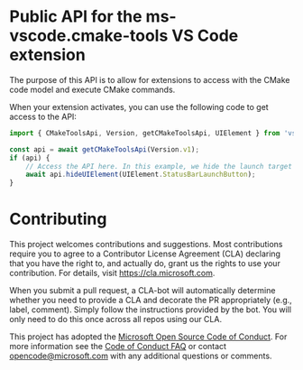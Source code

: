 # Public API for the ms-vscode.cmake-tools VS Code extension

The purpose of this API is to allow for extensions to access with the CMake code
model and execute CMake commands.

When your extension activates, you can use the following code to get access to
the API:

```TypeScript
import { CMakeToolsApi, Version, getCMakeToolsApi, UIElement } from 'vscode-cmake-tools';

const api = await getCMakeToolsApi(Version.v1);
if (api) {
    // Access the API here. In this example, we hide the launch target button.
    await api.hideUIElement(UIElement.StatusBarLaunchButton);
}
```

# Contributing

This project welcomes contributions and suggestions. Most contributions require
you to agree to a Contributor License Agreement (CLA) declaring that you have
the right to, and actually do, grant us the rights to use your contribution. For
details, visit https://cla.microsoft.com.

When you submit a pull request, a CLA-bot will automatically determine whether
you need to provide a CLA and decorate the PR appropriately (e.g., label,
comment). Simply follow the instructions provided by the bot. You will only need
to do this once across all repos using our CLA.

This project has adopted the
[Microsoft Open Source Code of Conduct](https://opensource.microsoft.com/codeofconduct/).
For more information see the
[Code of Conduct FAQ](https://opensource.microsoft.com/codeofconduct/faq/) or
contact [opencode@microsoft.com](mailto:opencode@microsoft.com) with any
additional questions or comments.
